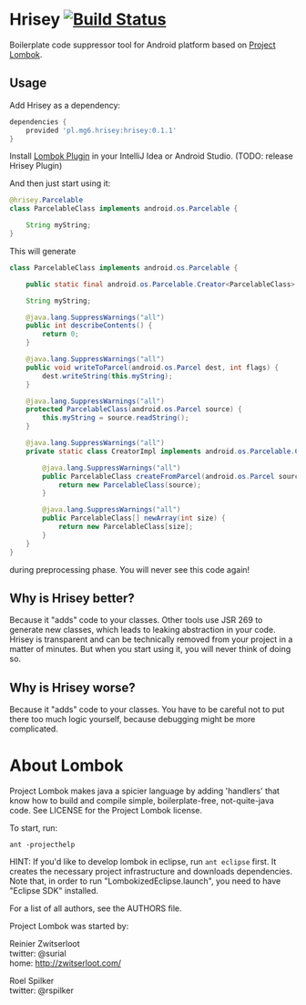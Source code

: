 Hrisey [![Build Status](https://travis-ci.org/mg6maciej/hrisey.svg?branch=master)](https://travis-ci.org/mg6maciej/hrisey)
======

Boilerplate code suppressor tool for Android platform based on [Project Lombok](http://projectlombok.org/).

Usage
-----

Add Hrisey as a dependency:

```Groovy
dependencies {
    provided 'pl.mg6.hrisey:hrisey:0.1.1'
}
```

Install [Lombok Plugin](http://plugins.jetbrains.com/plugin/6317) in your IntelliJ Idea or Android Studio. (TODO: release Hrisey Plugin)

And then just start using it:

```Java
@hrisey.Parcelable
class ParcelableClass implements android.os.Parcelable {

    String myString;
}
```

This will generate

```Java
class ParcelableClass implements android.os.Parcelable {

    public static final android.os.Parcelable.Creator<ParcelableClass> CREATOR = new CreatorImpl();

    String myString;

    @java.lang.SuppressWarnings("all")
    public int describeContents() {
        return 0;
    }

    @java.lang.SuppressWarnings("all")
    public void writeToParcel(android.os.Parcel dest, int flags) {
        dest.writeString(this.myString);
    }

    @java.lang.SuppressWarnings("all")
    protected ParcelableClass(android.os.Parcel source) {
        this.myString = source.readString();
    }

    @java.lang.SuppressWarnings("all")
    private static class CreatorImpl implements android.os.Parcelable.Creator<ParcelableClass> {

        @java.lang.SuppressWarnings("all")
        public ParcelableClass createFromParcel(android.os.Parcel source) {
            return new ParcelableClass(source);
        }

        @java.lang.SuppressWarnings("all")
        public ParcelableClass[] newArray(int size) {
            return new ParcelableClass[size];
        }
    }
}
```

during preprocessing phase. You will never see this code again!

Why is Hrisey better?
---------------------

Because it "adds" code to your classes. Other tools use JSR 269 to generate new classes, which leads to leaking abstraction in your code. Hrisey is transparent and can be technically removed from your project in a matter of minutes. But when you start using it, you will never think of doing so.

Why is Hrisey worse?
--------------------

Because it "adds" code to your classes. You have to be careful not to put there too much logic yourself, because debugging might be more complicated.

About Lombok
============

Project Lombok makes java a spicier language by adding 'handlers' that know how to build and compile simple, boilerplate-free, not-quite-java code.
See LICENSE for the Project Lombok license.


To start, run:

```
ant -projecthelp
```

HINT: If you'd like to develop lombok in eclipse, run `ant eclipse` first. It creates the necessary project infrastructure and downloads dependencies. Note that, in order to run "LombokizedEclipse.launch", you need to have "Eclipse SDK" installed.

For a list of all authors, see the AUTHORS file.

Project Lombok was started by:

Reinier Zwitserloot  
twitter: @surial  
home: http://zwitserloot.com/

Roel Spilker  
twitter: @rspilker
